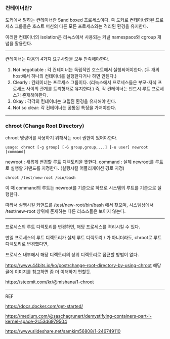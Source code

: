 ### 컨테이너란?

도커에서 말하는 컨테이너란 Sand boxed 프로세스이다. 즉 도커로 컨테이너화된 프로세스 그룹들은 호스트 머신의 다른 모든 프로세스와는 격리된 환경을 유지한다. 

이러한 컨테이너의 isolation은 리눅스에서 사용되는 커널 namespace와 cgroup 개념을 활용한다.

---

컨테이너는 다음의 4가지 요구사항을 모두 만족해야한다.

1. Not negotiable : 각 컨테이너는 독립적인 호스트에서 실행되어야한다. (두 개의 host에서 하나의 컨테이너를 실행한다거나 하면 안된다.)
2. Clearly : 컨테이너는 프로세스 그룹이다. (리눅스에서 프로세스들은 부모-자식 프로세스 사이의 관계를 트리형태로 유지한다.) 즉, 각 컨테이너는 반드시 루트 프로세스가 존재해야한다.
3. Okay : 각각의 컨테이너는 고립된 환경을 유지해야 한다.
4. Not so clear: 각 컨테이너는 공통된 특징을 가져야한다. 

---
### chroot (Change Root Directory)

chroot 명령어를 사용하기 위해서는 root 권한이 있어야한다. 
```
usage: chroot [-g group] [-G group,group,...] [-u user] newroot [command]
```

newroot : 새롭게 변경할 루트 디렉토리을 뜻한다.
command : 실제 newroot를 루트로 실행할 커맨드를 지정한다. (실행시킬 어플리케이션 경로 지정) 

```
chroot /test/new-root /bin/bash
```

이 때 command의 루트는 newroot를 기준으로 하므로 시스템의 루트를 기준으로 실행한다. 

따라서 실행시킬 커맨드를 /test/new-root/bin/bash 에서 찾으며, 시스템상에서 /test/new-root 상위에 존재하는 다른 리소스들은 보이지 않는다. 

---
프로세스의 루트 디렉토리를 변경하면, 해당 프로세스를 격리시킬 수 있다.

만일 프로세스의 루트 디렉토리가 실제 루트 디렉토리 / 가 아니더라도, chroot로 루트디렉토리로 변경했다면,

프로세스 내부에서 해당 디렉토리의 상위 디렉토리로 접근할 방법이 없다. 

https://www.44bits.io/ko/post/change-root-directory-by-using-chroot  해당 글에 이미지를 참고하면 좀 더 이해하기 편할듯.

https://steemit.com/kr/@mishana/1-chroot

---
REF

https://docs.docker.com/get-started/

https://medium.com/@saschagrunert/demystifying-containers-part-i-kernel-space-2c53d6979504

https://www.slideshare.net/samkim56808/1-246749110
